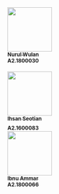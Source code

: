 <td align="center"><a href="#"><img src="https://avatars0.githubusercontent.com/u/61266354?s=400&u=bd7b4e4add026f56b7b0dd6860c277060be50cef&v=4" width="100px;" alt=""/><br /><sub><b>Nurul Wulan</b></sub></a><br />
<sub><b>A2.1800030</b></sub></td>
<br></br>
<td align="center"><a href="#"><img src="https://avatars3.githubusercontent.com/u/61292655?s=400&u=42a7393c1dbbbb53699b951ad48e67bff6d6ce8c&v=4" width="100px;" alt=""/><br /><sub><b>Ihsan Seotian</b></sub></a><br /><sub><b>A2.1600083</b></sub></td>
<brr></br>
<td align="center"><a href="#"><img src="" width="100px;" alt=""/><br /><sub><b>Ibnu Ammar</b></sub></a><br /><sub><b>A2.1800066</b></sub></td>

